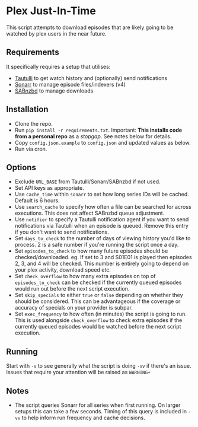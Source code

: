 # Plex Just-In-Time

This script attempts to download episodes that are likely going to be watched by plex users in the near future.

## Requirements

It specifically requires a setup that utilises:
* [Tautulli](https://github.com/Tautulli/Tautulli) to get watch history and (optionally) send notifications
* [Sonarr](https://github.com/Sonarr/Sonarr) to manage episode files/indexers (v4)
* [SABnzbd](https://github.com/sabnzbd/sabnzbd) to manage downloads

## Installation

* Clone the repo.
* Run `pip install -r requirements.txt`. Important: **This installs code from a personal repo** as a _stopgap_. See notes below for details.
* Copy `config.json.example` to `config.json` and updated values as below.
* Run via cron.

## Options

* Exclude `URL_BASE` from Tautulli/Sonarr/SABnzbd if not used.
* Set API keys as appropriate.
* Use `cache_time` within `sonarr` to set how long series IDs will be cached. Default is 6 hours.
* Use `search_cache` to specify how often a file can be searched for across executions. This does not affect SABnzbd queue adjustment.
* Use `notifier` to specify a Tautulli notification agent if you want to send notifications via Tautulli when an episode is queued. Remove this entry if you don't want to send notifications.
* Set `days_to_check` to the number of days of viewing history you'd like to process. 2 is a safe number if you're running the script once a day.
* Set `episodes_to_check` to how many future episodes should be checked/downloaded. eg. If set to 3 and S01E01 is played then episodes 2, 3, and 4 will be checked. This number is entirely going to depend on your plex activity, download speed etc.
* Set `check_overflow` to how many extra episodes on top of `episodes_to_check` can be checked if the currently queued episodes would run out before the next script execution.
* Set `skip_specials` to either `true` or `false` depending on whether they should be considered. This can be advantageous if the coverage or accuracy of specials on your provider is subpar.
* Set `exec_frequency` to how often (in minutes) the script is going to run. This is used alongside `check_overflow` to check extra episodes if the currently queued episodes would be watched before the next script execution.

## Running

Start with `-v` to see generally what the script is doing `-vv` if there's an issue. Issues that require your attention will be raised as `WARNING+`

## Notes

* The script queries Sonarr for all series when first running. On larger setups this can take a few seconds. Timing of this query is included in `-vv` to help inform run frequency and cache decisions.
